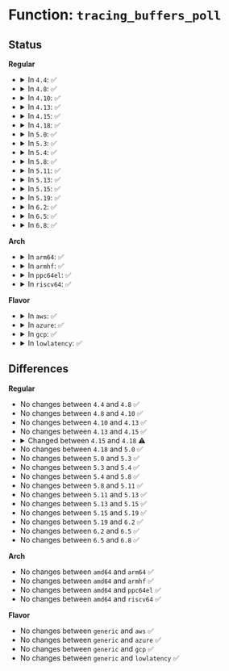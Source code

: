 # Function: <code>tracing_buffers_poll</code>

## Status
<b>Regular</b>
<ul>
<li>
<details>
<summary>In <code>4.4</code>: ✅</summary>

```c
unsigned int tracing_buffers_poll(struct file *filp, poll_table *poll_table);
```

**Collision:** Unique Static

**Inline:** No

**Transformation:** False

**Instances:**

```
In kernel/trace/trace.c (ffffffff8114bad0)
Location: kernel/trace/trace.c:5592
Inline: False
```
**Symbols:**

```
ffffffff8114bad0-ffffffff8114baeb: tracing_buffers_poll (STB_LOCAL)
```
</details>
</li>
<li>
<details>
<summary>In <code>4.8</code>: ✅</summary>

```c
unsigned int tracing_buffers_poll(struct file *filp, poll_table *poll_table);
```

**Collision:** Unique Static

**Inline:** No

**Transformation:** False

**Instances:**

```
In kernel/trace/trace.c (ffffffff811544f0)
Location: kernel/trace/trace.c:5993
Inline: False
```
**Symbols:**

```
ffffffff811544f0-ffffffff8115450b: tracing_buffers_poll (STB_LOCAL)
```
</details>
</li>
<li>
<details>
<summary>In <code>4.10</code>: ✅</summary>

```c
unsigned int tracing_buffers_poll(struct file *filp, poll_table *poll_table);
```

**Collision:** Unique Static

**Inline:** No

**Transformation:** False

**Instances:**

```
In kernel/trace/trace.c (ffffffff8115eb30)
Location: kernel/trace/trace.c:6276
Inline: False
```
**Symbols:**

```
ffffffff8115eb30-ffffffff8115eb4b: tracing_buffers_poll (STB_LOCAL)
```
</details>
</li>
<li>
<details>
<summary>In <code>4.13</code>: ✅</summary>

```c
unsigned int tracing_buffers_poll(struct file *filp, poll_table *poll_table);
```

**Collision:** Unique Static

**Inline:** No

**Transformation:** False

**Instances:**

```
In kernel/trace/trace.c (ffffffff81161d60)
Location: kernel/trace/trace.c:6593
Inline: False
```
**Symbols:**

```
ffffffff81161d60-ffffffff81161d7b: tracing_buffers_poll (STB_LOCAL)
```
</details>
</li>
<li>
<details>
<summary>In <code>4.15</code>: ✅</summary>

```c
unsigned int tracing_buffers_poll(struct file *filp, poll_table *poll_table);
```

**Collision:** Unique Static

**Inline:** No

**Transformation:** False

**Instances:**

```
In kernel/trace/trace.c (ffffffff8116ee30)
Location: kernel/trace/trace.c:6604
Inline: False
```
**Symbols:**

```
ffffffff8116ee30-ffffffff8116ee4b: tracing_buffers_poll (STB_LOCAL)
```
</details>
</li>
<li>
<details>
<summary>In <code>4.18</code>: ✅</summary>

```c
__poll_t tracing_buffers_poll(struct file *filp, poll_table *poll_table);
```

**Collision:** Unique Static

**Inline:** No

**Transformation:** False

**Instances:**

```
In kernel/trace/trace.c (ffffffff8117dea0)
Location: kernel/trace/trace.c:6692
Inline: False
```
**Symbols:**

```
ffffffff8117dea0-ffffffff8117debb: tracing_buffers_poll (STB_LOCAL)
```
</details>
</li>
<li>
<details>
<summary>In <code>5.0</code>: ✅</summary>

```c
__poll_t tracing_buffers_poll(struct file *filp, poll_table *poll_table);
```

**Collision:** Unique Static

**Inline:** No

**Transformation:** False

**Instances:**

```
In kernel/trace/trace.c (ffffffff8118b790)
Location: kernel/trace/trace.c:6714
Inline: False
```
**Symbols:**

```
ffffffff8118b790-ffffffff8118b7ab: tracing_buffers_poll (STB_LOCAL)
```
</details>
</li>
<li>
<details>
<summary>In <code>5.3</code>: ✅</summary>

```c
__poll_t tracing_buffers_poll(struct file *filp, poll_table *poll_table);
```

**Collision:** Unique Static

**Inline:** No

**Transformation:** False

**Instances:**

```
In kernel/trace/trace.c (ffffffff81198ae0)
Location: kernel/trace/trace.c:7196
Inline: False
```
**Symbols:**

```
ffffffff81198ae0-ffffffff81198afb: tracing_buffers_poll (STB_LOCAL)
```
</details>
</li>
<li>
<details>
<summary>In <code>5.4</code>: ✅</summary>

```c
__poll_t tracing_buffers_poll(struct file *filp, poll_table *poll_table);
```

**Collision:** Unique Static

**Inline:** No

**Transformation:** False

**Instances:**

```
In kernel/trace/trace.c (ffffffff811a43d0)
Location: kernel/trace/trace.c:7245
Inline: False
```
**Symbols:**

```
ffffffff811a43d0-ffffffff811a43eb: tracing_buffers_poll (STB_LOCAL)
```
</details>
</li>
<li>
<details>
<summary>In <code>5.8</code>: ✅</summary>

```c
__poll_t tracing_buffers_poll(struct file *filp, poll_table *poll_table);
```

**Collision:** Unique Static

**Inline:** No

**Transformation:** False

**Instances:**

```
In kernel/trace/trace.c (ffffffff811ba970)
Location: kernel/trace/trace.c:7441
Inline: False
```
**Symbols:**

```
ffffffff811ba970-ffffffff811ba9c6: tracing_buffers_poll (STB_LOCAL)
```
</details>
</li>
<li>
<details>
<summary>In <code>5.11</code>: ✅</summary>

```c
__poll_t tracing_buffers_poll(struct file *filp, poll_table *poll_table);
```

**Collision:** Unique Static

**Inline:** No

**Transformation:** False

**Instances:**

```
In kernel/trace/trace.c (ffffffff811b98f0)
Location: kernel/trace/trace.c:7515
Inline: False
```
**Symbols:**

```
ffffffff811b98f0-ffffffff811b9946: tracing_buffers_poll (STB_LOCAL)
```
</details>
</li>
<li>
<details>
<summary>In <code>5.13</code>: ✅</summary>

```c
__poll_t tracing_buffers_poll(struct file *filp, poll_table *poll_table);
```

**Collision:** Unique Static

**Inline:** No

**Transformation:** False

**Instances:**

```
In kernel/trace/trace.c (ffffffff811b8df0)
Location: kernel/trace/trace.c:7851
Inline: False
```
**Symbols:**

```
ffffffff811b8df0-ffffffff811b8e41: tracing_buffers_poll (STB_LOCAL)
```
</details>
</li>
<li>
<details>
<summary>In <code>5.15</code>: ✅</summary>

```c
__poll_t tracing_buffers_poll(struct file *filp, poll_table *poll_table);
```

**Collision:** Unique Static

**Inline:** No

**Transformation:** False

**Instances:**

```
In kernel/trace/trace.c (ffffffff811e4740)
Location: kernel/trace/trace.c:8015
Inline: False
```
**Symbols:**

```
ffffffff811e4740-ffffffff811e4791: tracing_buffers_poll (STB_LOCAL)
```
</details>
</li>
<li>
<details>
<summary>In <code>5.19</code>: ✅</summary>

```c
__poll_t tracing_buffers_poll(struct file *filp, poll_table *poll_table);
```

**Collision:** Unique Static

**Inline:** No

**Transformation:** False

**Instances:**

```
In kernel/trace/trace.c (ffffffff8121a4e0)
Location: kernel/trace/trace.c:8047
Inline: False
```
**Symbols:**

```
ffffffff8121a4e0-ffffffff8121a555: tracing_buffers_poll (STB_LOCAL)
```
</details>
</li>
<li>
<details>
<summary>In <code>6.2</code>: ✅</summary>

```c
__poll_t tracing_buffers_poll(struct file *filp, poll_table *poll_table);
```

**Collision:** Unique Static

**Inline:** No

**Transformation:** False

**Instances:**

```
In kernel/trace/trace.c (ffffffff812641e0)
Location: kernel/trace/trace.c:8101
Inline: False
```
**Symbols:**

```
ffffffff812641e0-ffffffff8126425c: tracing_buffers_poll (STB_LOCAL)
```
</details>
</li>
<li>
<details>
<summary>In <code>6.5</code>: ✅</summary>

```c
__poll_t tracing_buffers_poll(struct file *filp, poll_table *poll_table);
```

**Collision:** Unique Static

**Inline:** No

**Transformation:** False

**Instances:**

```
In kernel/trace/trace.c (ffffffff8127b210)
Location: kernel/trace/trace.c:8264
Inline: False
```
**Symbols:**

```
ffffffff8127b210-ffffffff8127b28c: tracing_buffers_poll (STB_LOCAL)
```
</details>
</li>
<li>
<details>
<summary>In <code>6.8</code>: ✅</summary>

```c
__poll_t tracing_buffers_poll(struct file *filp, poll_table *poll_table);
```

**Collision:** Unique Static

**Inline:** No

**Transformation:** False

**Instances:**

```
In kernel/trace/trace.c (ffffffff81297540)
Location: kernel/trace/trace.c:8300
Inline: False
```
**Symbols:**

```
ffffffff81297540-ffffffff812975bc: tracing_buffers_poll (STB_LOCAL)
```
</details>
</li>
</ul>
<b>Arch</b>
<ul>
<li>
<details>
<summary>In <code>arm64</code>: ✅</summary>

```c
__poll_t tracing_buffers_poll(struct file *filp, poll_table *poll_table);
```

**Collision:** Unique Static

**Inline:** No

**Transformation:** False

**Instances:**

```
In kernel/trace/trace.c (ffff80001021f360)
Location: kernel/trace/trace.c:7245
Inline: False
```
**Symbols:**

```
ffff80001021f360-ffff80001021f380: tracing_buffers_poll (STB_LOCAL)
```
</details>
</li>
<li>
<details>
<summary>In <code>armhf</code>: ✅</summary>

```c
__poll_t tracing_buffers_poll(struct file *filp, poll_table *poll_table);
```

**Collision:** Unique Static

**Inline:** No

**Transformation:** False

**Instances:**

```
In kernel/trace/trace.c (c045d7c0)
Location: kernel/trace/trace.c:7245
Inline: False
```
**Symbols:**

```
c045d7c0-c045d7e0: tracing_buffers_poll (STB_LOCAL)
```
</details>
</li>
<li>
<details>
<summary>In <code>ppc64el</code>: ✅</summary>

```c
__poll_t tracing_buffers_poll(struct file *filp, poll_table *poll_table);
```

**Collision:** Unique Static

**Inline:** No

**Transformation:** False

**Instances:**

```
In kernel/trace/trace.c (c0000000002a2d10)
Location: kernel/trace/trace.c:7245
Inline: False
```
**Symbols:**

```
c0000000002a2d10-c0000000002a2d28: tracing_buffers_poll (STB_LOCAL)
```
</details>
</li>
<li>
<details>
<summary>In <code>riscv64</code>: ✅</summary>

```c
__poll_t tracing_buffers_poll(struct file *filp, poll_table *poll_table);
```

**Collision:** Unique Static

**Inline:** No

**Transformation:** False

**Instances:**

```
In kernel/trace/trace.c (ffffffe00017bdf6)
Location: kernel/trace/trace.c:7245
Inline: False
```
**Symbols:**

```
ffffffe00017bdf6-ffffffe00017be18: tracing_buffers_poll (STB_LOCAL)
```
</details>
</li>
</ul>
<b>Flavor</b>
<ul>
<li>
<details>
<summary>In <code>aws</code>: ✅</summary>

```c
__poll_t tracing_buffers_poll(struct file *filp, poll_table *poll_table);
```

**Collision:** Unique Static

**Inline:** No

**Transformation:** False

**Instances:**

```
In kernel/trace/trace.c (ffffffff8119c9f0)
Location: kernel/trace/trace.c:7245
Inline: False
```
**Symbols:**

```
ffffffff8119c9f0-ffffffff8119ca0b: tracing_buffers_poll (STB_LOCAL)
```
</details>
</li>
<li>
<details>
<summary>In <code>azure</code>: ✅</summary>

```c
__poll_t tracing_buffers_poll(struct file *filp, poll_table *poll_table);
```

**Collision:** Unique Static

**Inline:** No

**Transformation:** False

**Instances:**

```
In kernel/trace/trace.c (ffffffff8118fa50)
Location: kernel/trace/trace.c:7245
Inline: False
```
**Symbols:**

```
ffffffff8118fa50-ffffffff8118fa6b: tracing_buffers_poll (STB_LOCAL)
```
</details>
</li>
<li>
<details>
<summary>In <code>gcp</code>: ✅</summary>

```c
__poll_t tracing_buffers_poll(struct file *filp, poll_table *poll_table);
```

**Collision:** Unique Static

**Inline:** No

**Transformation:** False

**Instances:**

```
In kernel/trace/trace.c (ffffffff8119a7c0)
Location: kernel/trace/trace.c:7245
Inline: False
```
**Symbols:**

```
ffffffff8119a7c0-ffffffff8119a7db: tracing_buffers_poll (STB_LOCAL)
```
</details>
</li>
<li>
<details>
<summary>In <code>lowlatency</code>: ✅</summary>

```c
__poll_t tracing_buffers_poll(struct file *filp, poll_table *poll_table);
```

**Collision:** Unique Static

**Inline:** No

**Transformation:** False

**Instances:**

```
In kernel/trace/trace.c (ffffffff811a8460)
Location: kernel/trace/trace.c:7245
Inline: False
```
**Symbols:**

```
ffffffff811a8460-ffffffff811a847b: tracing_buffers_poll (STB_LOCAL)
```
</details>
</li>
</ul>

## Differences
<b>Regular</b>
<ul>
<li>
No changes between <code>4.4</code> and <code>4.8</code> ✅
</li>
<li>
No changes between <code>4.8</code> and <code>4.10</code> ✅
</li>
<li>
No changes between <code>4.10</code> and <code>4.13</code> ✅
</li>
<li>
No changes between <code>4.13</code> and <code>4.15</code> ✅
</li>
<li>
<details>
<summary>Changed between <code>4.15</code> and <code>4.18</code> ⚠️</summary>
<ul>
<li>
<b>Return type changed. </b>
<code>unsigned int</code> ➡️ <code>__poll_t</code>
</li>
</ul>
</details>
</li>
<li>
No changes between <code>4.18</code> and <code>5.0</code> ✅
</li>
<li>
No changes between <code>5.0</code> and <code>5.3</code> ✅
</li>
<li>
No changes between <code>5.3</code> and <code>5.4</code> ✅
</li>
<li>
No changes between <code>5.4</code> and <code>5.8</code> ✅
</li>
<li>
No changes between <code>5.8</code> and <code>5.11</code> ✅
</li>
<li>
No changes between <code>5.11</code> and <code>5.13</code> ✅
</li>
<li>
No changes between <code>5.13</code> and <code>5.15</code> ✅
</li>
<li>
No changes between <code>5.15</code> and <code>5.19</code> ✅
</li>
<li>
No changes between <code>5.19</code> and <code>6.2</code> ✅
</li>
<li>
No changes between <code>6.2</code> and <code>6.5</code> ✅
</li>
<li>
No changes between <code>6.5</code> and <code>6.8</code> ✅
</li>
</ul>
<b>Arch</b>
<ul>
<li>
No changes between <code>amd64</code> and <code>arm64</code> ✅
</li>
<li>
No changes between <code>amd64</code> and <code>armhf</code> ✅
</li>
<li>
No changes between <code>amd64</code> and <code>ppc64el</code> ✅
</li>
<li>
No changes between <code>amd64</code> and <code>riscv64</code> ✅
</li>
</ul>
<b>Flavor</b>
<ul>
<li>
No changes between <code>generic</code> and <code>aws</code> ✅
</li>
<li>
No changes between <code>generic</code> and <code>azure</code> ✅
</li>
<li>
No changes between <code>generic</code> and <code>gcp</code> ✅
</li>
<li>
No changes between <code>generic</code> and <code>lowlatency</code> ✅
</li>
</ul>
